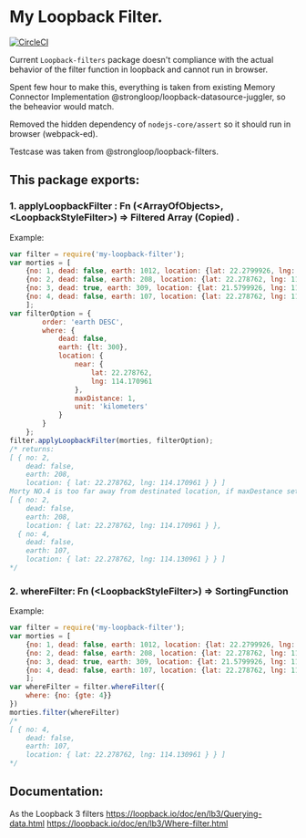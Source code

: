 # My Loopback Filter.

[![CircleCI](https://circleci.com/gh/yshing/my-loopback-filter.svg?style=svg&circle-token=5ff072c7aa6a9f9a0fa533d29ab223b0fbde72a1)](https://circleci.com/gh/yshing/my-loopback-filter)

Current `Loopback-filters` package doesn't compliance with the actual behavior of the filter function in loopback and cannot run in browser.

Spent few hour to make this, everything is taken from existing Memory Connector Implementation @strongloop/loopback-datasource-juggler, so the beheavior would match.

Removed the hidden dependency of `nodejs-core/assert` so it should run in browser (webpack-ed).

Testcase was taken from @strongloop/loopback-filters.

## This package exports:
### 1. applyLoopbackFilter : Fn (\<ArrayOfObjects>, \<LoopbackStyleFilter>) => Filtered Array (Copied) .
Example:  
```js
var filter = require('my-loopback-filter');
var morties = [
    {no: 1, dead: false, earth: 1012, location: {lat: 22.2799926, lng: 114.1827414}},
    {no: 2, dead: false, earth: 208, location: {lat: 22.278762, lng: 114.170961}},
    {no: 3, dead: true, earth: 309, location: {lat: 21.5799926, lng: 113.1827414}, b: 4},
    {no: 4, dead: false, earth: 107, location: {lat: 22.278762, lng: 114.130961}},
    ];
var filterOption = {
        order: 'earth DESC',
        where: {
            dead: false,
            earth: {lt: 300},
            location: {
                near: {
                    lat: 22.278762,
                    lng: 114.170961
                },
                maxDistance: 1,
                unit: 'kilometers'
            }       
        }
    };
filter.applyLoopbackFilter(morties, filterOption);
/* returns:
[ { no: 2,
    dead: false,
    earth: 208,
    location: { lat: 22.278762, lng: 114.170961 } } ]
Morty NO.4 is too far away from destinated location, if maxDestance set to 5 it will return
[ { no: 2,
    dead: false,
    earth: 208,
    location: { lat: 22.278762, lng: 114.170961 } },
  { no: 4,
    dead: false,
    earth: 107,
    location: { lat: 22.278762, lng: 114.130961 } } ]
*/

```
### 2. whereFilter: Fn (\<LoopbackStyleFilter>) => SortingFunction
Example:
```js
var filter = require('my-loopback-filter');
var morties = [
    {no: 1, dead: false, earth: 1012, location: {lat: 22.2799926, lng: 114.1827414}},
    {no: 2, dead: false, earth: 208, location: {lat: 22.278762, lng: 114.170961}},
    {no: 3, dead: true, earth: 309, location: {lat: 21.5799926, lng: 113.1827414}, b: 4},
    {no: 4, dead: false, earth: 107, location: {lat: 22.278762, lng: 114.130961}},
    ];
var whereFilter = filter.whereFilter({
    where: {no: {gte: 4}}
})
morties.filter(whereFilter)
/*
[ { no: 4,
    dead: false,
    earth: 107,
    location: { lat: 22.278762, lng: 114.130961 } } ]
*/
```
## Documentation:
As the Loopback 3 filters
https://loopback.io/doc/en/lb3/Querying-data.html
https://loopback.io/doc/en/lb3/Where-filter.html
